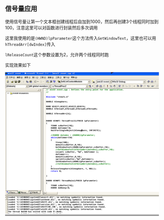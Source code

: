 ## 信号量应用



使用信号量让第一个文本框创建线程后自加到1000，然后再创建3个线程同时加到100，注意这里可以对函数进行封装然后多次调用



这里我使用的是`(HWND)lpParameter`这个方法传入`GetWindowText`，这里也可以用`hThreadArr[dwIndex]`传入



`lReleaseCount`这个参数设置为2，允许两个线程同时跑



实现效果如下



![semaphore](semaphore.gif)